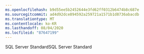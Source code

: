 ```yaml
---
ms.openlocfilehash: b9d55ee5b2452644e3fd62ff0312b6474b8c687e
ms.sourcegitcommit: ad4d92dce894592a259721a1571b1d8736abacdb
ms.translationtype: MT
ms.contentlocale: ko-KR
ms.lasthandoff: 08/04/2020
ms.locfileid: "87647199"
---
```

<span data-ttu-id="b55e4-101">SQL Server Standard</span><span class="sxs-lookup"><span data-stu-id="b55e4-101">SQL Server Standard</span></span>
